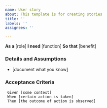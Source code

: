 ```yaml
---
name: User story
about: This template is for creating stories
title: ''
labels: ''
assignees: ''

---
```


**As a** [role]
**I need** [function]
**So that** [benefit]

### Details and Assumptions
* [document what you know]

### Acceptance  Criteria

```gherkin
 Given [some context]
 When [certain action is taken]
 Then [the outcome of action is observed]
 ```
